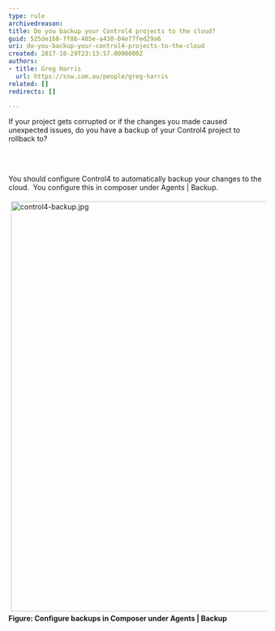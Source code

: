 ```yaml
---
type: rule
archivedreason: 
title: Do you backup your Control4 projects to the cloud?
guid: 525de1b8-ff8b-485e-a430-04e77fed29a6
uri: do-you-backup-your-control4-projects-to-the-cloud
created: 2017-10-29T23:13:57.0000000Z
authors:
- title: Greg Harris
  url: https://ssw.com.au/people/greg-harris
related: []
redirects: []

---
```



<p>​If your project gets corrupted or if the changes you made caused unexpected issues, do you have a backup of your Control4 project to rollback to?​<br></p>
<br><excerpt class='endintro'></excerpt><br>
<p>You should configure Control4 to automatically backup your changes to the cloud.&#160; You configure this in composer under Agents | Backup.</p><p><img src="/PublishingImages/control4-backup.jpg" alt="control4-backup.jpg" style="margin&#58;5px;width&#58;808px;" /><br><strong>Figure&#58; Configure backups in Composer under Agents | Backup</strong><br></p>


